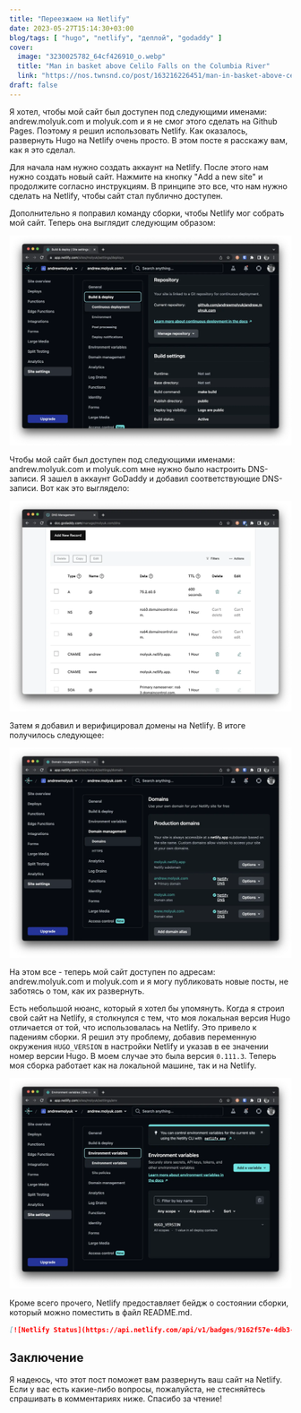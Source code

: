 ```yaml
---
title: "Переезжаем на Netlify"
date: 2023-05-27T15:14:30+03:00
blog/tags: [ "hugo", "netlify", "деплой", "godaddy" ]
cover:
  image: "3230025782_64cf426910_o.webp"
  title: "Man in basket above Celilo Falls on the Columbia River"
  link: "https://nos.twnsnd.co/post/163216226451/man-in-basket-above-celilo-falls-on-the-columbia"
draft: false
---
```


Я хотел, чтобы мой сайт был доступен под следующими именами: andrew.molyuk.com и molyuk.com и я не смог этого сделать на
Github Pages. Поэтому я решил использовать Netlify. Как оказалось, развернуть Hugo на Netlify очень просто. В этом посте
я расскажу вам, как я это сделал.

Для начала нам нужно создать аккаунт на Netlify. После этого нам нужно создать новый сайт. Нажмите на кнопку "Add a new
site" и продолжите согласно инструкциям. В принципе это все, что нам нужно сделать на Netlify, чтобы сайт стал публично
доступен.

<!--more-->

Дополнительно я поправил команду сборки, чтобы Netlify мог собрать мой сайт. Теперь она выглядит следующим образом:

![netlify-repository.webp](netlify-repository.webp)

Чтобы мой сайт был доступен под следующими именами: andrew.molyuk.com и molyuk.com мне нужно было настроить DNS-записи.
Я зашел в аккаунт GoDaddy и добавил соответствующие DNS-записи. Вот как это выглядело:

![netlify-godaddy.webp](netlify-godaddy.webp)

Затем я добавил и верифицировал домены на Netlify. В итоге получилось следующее:

![netlify-domains.webp](netlify-domains.webp)

На этом все - теперь мой сайт доступен по адресам: andrew.molyuk.com и molyuk.com и я могу публиковать новые посты, не
заботясь о том, как их развернуть.

Есть небольшой нюанс, который я хотел бы упомянуть. Когда я строил свой сайт на Netlify, я столкнулся с тем, что моя
локальная версия Hugo отличается от той, что использовалась на Netlify. Это привело к падениям сборки. Я решил эту
проблему, добавив переменную окружения `HUGO_VERSION` в настройки Netlify и указав в ее значении номер версии Hugo. В
моем случае это была версия `0.111.3`. Теперь моя сборка работает как на локальной машине, так и на Netlify.

![netlify-hugo.webp](netlify-hugo.webp)

Кроме всего прочего, Netlify предоставляет бейдж о состоянии сборки, который можно поместить в файл README.md. 

```markdown
[![Netlify Status](https://api.netlify.com/api/v1/badges/9162f57e-4db3-4360-b350-e31ad5e85cb6/deploy-status)](https://app.netlify.com/sites/molyuk/deploys)
```

## Заключение

Я надеюсь, что этот пост поможет вам развернуть ваш сайт на Netlify. Если у вас есть какие-либо вопросы, пожалуйста, не
стесняйтесь спрашивать в комментариях ниже. Спасибо за чтение!
